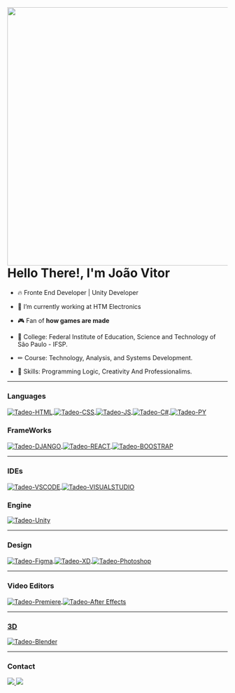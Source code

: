 <img align="right" height="590em" src='https://raw.githubusercontent.com/gist/JvTadeo/66522d216f00ac07411cdd6ac4751cf1/raw/30952f27d122df27e829e4237918cfa1b84948b0/githubcard.svg'>
<h1 align="left">Hello There!, I'm João Vitor</h1>

- 🔥 Fronte End Developer | Unity Developer

- 🔭  I’m currently working at HTM Electronics

- 🎮 Fan of **how games are made** 

- 🏫 College: Federal Institute of Education, Science and Technology of São Paulo - IFSP.

- ✏ Course: Technology, Analysis, and Systems Development.

- 🚀 Skills: Programming Logic, Creativity And Professionalims.


***
<h3 align="left">Languages</h3
<div style="display: inline_block">
  <a href='https://developer.mozilla.org/en-US/docs/Web/HTML' target="_blank">
    <img align="center" alt="Tadeo-HTML" src="https://img.shields.io/badge/HTML-239120?style=for-the-badge&logo=html5&logoColor=white">
  </a>
  <a href='https://developer.mozilla.org/en-US/docs/Web/CSS' target="_blank">
    <img align="center" alt="Tadeo-CSS" src="https://img.shields.io/badge/CSS-239120?&style=for-the-badge&logo=css3&logoColor=white">
  </a>
  <a href='https://developer.mozilla.org/en-US/docs/Web/JavaScript' target="_blank">
    <img align="center" alt="Tadeo-JS" src="https://img.shields.io/badge/JavaScript-F7DF1E?style=for-the-badge&logo=javascript&logoColor=black">
  </a>
  <a href='https://learn.microsoft.com/en-us/dotnet/csharp/' target="_blank">
     <img align="center" alt="Tadeo-C#" src="https://img.shields.io/badge/C%23-239120?style=for-the-badge&logo=c-sharp&logoColor=white" >
  </a>
  <a href='https://www.python.org/' target="_blank">
    <img align="center" alt="Tadeo-PY" src="https://img.shields.io/badge/Python-3776AB?style=for-the-badge&logo=python&logoColor=white" >  
  </a>    
</div>

<h3 align="left">FrameWorks</h3>
<div style="display: inline_block">
  <a href='https://www.djangoproject.com/' target="_blank">
    <img align="center" alt="Tadeo-DJANGO" src="https://img.shields.io/badge/Django-092E20?style=for-the-badge&logo=django&logoColor=white" >
  </a>
  <a href='https://react.dev/' target="_blank">
    <img align="center" alt="Tadeo-REACT" src="https://img.shields.io/badge/React-20232A?style=for-the-badge&logo=react&logoColor=61DAFB" >
  </a>    
  <a href='https://getbootstrap.com/'>
    <img align="center" alt="Tadeo-BOOSTRAP" src="https://img.shields.io/badge/Bootstrap-563D7C?style=for-the-badge&logo=bootstrap&logoColor=white" >
  </a>    
</div>

***
<h3 align="left">IDEs</h3>
<div style="display: inline_block">
  <a href='https://code.visualstudio.com/' target="_blank">
    <img align="center" alt="Tadeo-VSCODE" src="https://img.shields.io/badge/Visual_Studio_Code-0078D4?style=for-the-badge&logo=visual%20studio%20code&logoColor=white" >
  </a>
  <a href='https://visualstudio.microsoft.com/' target="_blank">
    <img align="center" alt="Tadeo-VISUALSTUDIO" src="https://img.shields.io/badge/Visual_Studio-5C2D91?style=for-the-badge&logo=visual%20studio&logoColor=white" >  
  </a>
</div>

<h3 align="left">Engine</h3>
<div style="display: inline_block">
  <a href='https://unity.com/pt' target="_blank">
    <img align="center" alt="Tadeo-Unity" src="https://img.shields.io/badge/Unity-100000?style=for-the-badge&logo=unity&logoColor=white" >
  </a>
</div>

***
<h3 align="left">Design</h3>
<div style="display: inline_block">
  <a href='https://www.figma.com/' target="_blank">
    <img align="center" alt="Tadeo-Figma" src="https://img.shields.io/badge/Figma-F24E1E?style=for-the-badge&logo=figma&logoColor=white" >
  </a>
  <a href='https://www.adobe.com/' target="_blank">
    <img align="center" alt="Tadeo-XD" src="https://img.shields.io/badge/Adobe%20XD-470137?style=for-the-badge&logo=Adobe%20XD&logoColor=#FF61F6" >
  </a>
    <a href='https://www.adobe.com/' target="_blank">
    <img align="center" alt="Tadeo-Photoshop" src="https://img.shields.io/badge/Adobe%20Photoshop-31A8FF?style=for-the-badge&logo=Adobe%20Photoshop&logoColor=black">
  </a>
</div>

***  
### Video Editors
<div style="display: inline_block">
  <a href='https://www.adobe.com/' target="_blank">
    <img align="center" alt="Tadeo-Premiere" src="https://img.shields.io/badge/Adobe%20Premiere%20Pro-9999FF?style=for-the-badge&logo=Adobe%20Premiere%20Pro&logoColor=white" >
  </a>
  <a href='https://www.adobe.com/' target="_blank">
    <img align="center" alt="Tadeo-After Effects" src="https://img.shields.io/badge/Adobe%20after%20affects-CF96FD?style=for-the-badge&logo=Adobe%20after%20effects&logoColor=393665" >
</div>
 
***
### 3D

<div style="display: inline_block">
  <a href='https://www.blender.org/' target="_blank">
    <img align="center" alt="Tadeo-Blender"src="https://img.shields.io/badge/blender-%23F5792A.svg?style=for-the-badge&logo=blender&logoColor=white">
  </a>
</div>

***

<h3 align="left">Contact</h3>
<div style="display: inline_block">
  <a href = "mailto:joao.tadeov@gmail.com">
    <img src="https://img.shields.io/badge/-Gmail-%23333?style=for-the-badge&logo=gmail&logoColor=white" target="_blank">
  </a>
  <a href="https://www.linkedin.com/in/jvTadeo" target="_blank">
    <img src="https://img.shields.io/badge/-LinkedIn-%230077B5?style=for-the-badge&logo=linkedin&logoColor=white" target="_blank">
  </a> 
</div>
